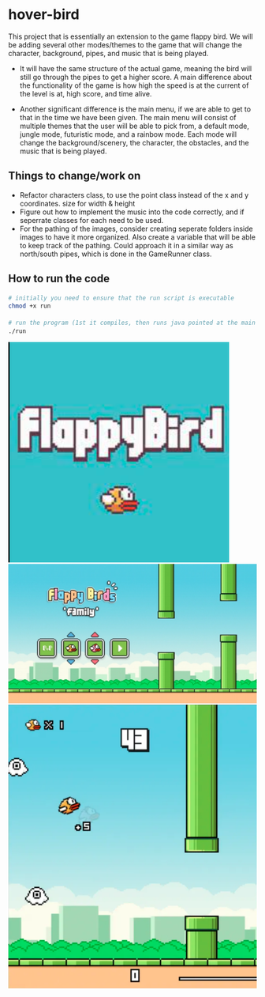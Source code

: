 # hover-bird
This project that is essentially an extension to the game flappy bird. We will be adding several other modes/themes to the game that will change the character, background, pipes, and music that is being played. 

-   It will have the same structure of the actual game, meaning the bird will still go through the pipes to get a higher score. A main difference about the functionality of the game is how high the speed is at the current of the level is at, high score, and time alive.

-   Another significant difference is the main menu, if we are able to get to that in the time we have been given. The main menu will consist of multiple themes that the user will be able to pick from, a default mode, jungle mode, futuristic mode, and a rainbow mode. Each mode will change the background/scenery, the character, the obstacles, and the music that is being played.

## Things to change/work on
-   Refactor characters class, to use the point class instead of the x and y coordinates. size for width & height
-   Figure out how to implement the music into the code correctly, and if seperrate classes for each need to be used.
-   For the pathing of the images, consider creating seperate folders inside images to have it more organized. Also create a variable that will be able to keep track of the pathing. Could approach it in a similar way as north/south pipes, which is done in the GameRunner class.

## How to run the code
```zsh
# initially you need to ensure that the run script is executable
chmod +x run

# run the program (1st it compiles, then runs java pointed at the main class aka Window)
./run
```


![view](./images/READMELoadingScreen.png)
![view](./images/READMESelection.png)
![view](./images/READMEFlappyBird.png)


